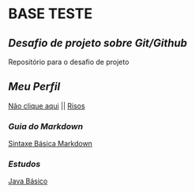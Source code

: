# BASE TESTE #

## *Desafio de projeto sobre Git/Github*
Repositório para o desafio de projeto

## *Meu Perfil*
[Não clique aqui](https://i.postimg.cc/g0RZtR14/mamaco.jpg) || [Risos](https://github.com/LHTCardoso)

### *Guia do Markdown*
[Sintaxe Básica Markdown](https://www.markdownguide.org/basic-syntax/)

### *Estudos*
[Java Básico](https://glysns.gitbook.io/java-basico/)


